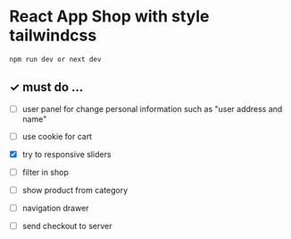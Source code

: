 # React App Shop with style tailwindcss
```bash
npm run dev or next dev 
```

## ✓ must do ...
- [ ] user panel for change personal information such as "user address and name"
- [ ] use cookie for cart 
- [X] try to responsive sliders
- [ ] filter in shop
- [ ] show product from category
- [ ] navigation drawer
- [ ] send checkout to server

